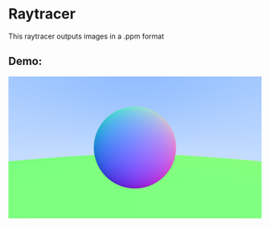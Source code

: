 # Raytracer

This raytracer outputs images in a .ppm format

## Demo:

![Demo of raytracer](./current.png)

